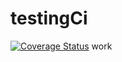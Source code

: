 # testingCi
[![Coverage Status](https://coveralls.io/repos/github/mrauha/testingCi/badge.svg?branch=master)](https://coveralls.io/github/mrauha/testingCi?branch=master)
work 
